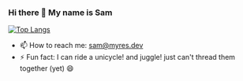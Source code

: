 ### Hi there 👋 My name is Sam

[![Top Langs](https://github-readme-stats.vercel.app/api/top-langs/?username=samiam2013&layout=compact)](https://github.com/samiam2013/github-readme-stats)

<ul>
 <li>📫 How to reach me: <a href="mailto:sam@myres.dev">sam@myres.dev</a></li>
 <li>⚡ Fun fact: I can ride a unicycle! and juggle! just can't thread them together (yet) 😄</li>
</ul>
